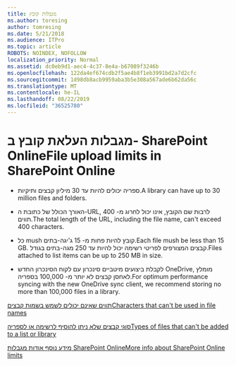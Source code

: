 ```yaml
---
title: מגבלות קובץ
ms.author: toresing
author: tomresing
ms.date: 5/21/2018
ms.audience: ITPro
ms.topic: article
ROBOTS: NOINDEX, NOFOLLOW
localization_priority: Normal
ms.assetid: dc0eb9d1-aec4-4c37-8e4a-b67089f3246b
ms.openlocfilehash: 122da4ef674cdb2f5ae4b8f1eb3991bd2a7d2cfc
ms.sourcegitcommit: 1d98db8acb9959aba3b5e308a567ade6b62da56c
ms.translationtype: MT
ms.contentlocale: he-IL
ms.lasthandoff: 08/22/2019
ms.locfileid: "36525780"
---
```

# <a name="file-upload-limits-in-sharepoint-online"></a><span data-ttu-id="80488-102">מגבלות העלאת קובץ ב- SharePoint Online</span><span class="sxs-lookup"><span data-stu-id="80488-102">File upload limits in SharePoint Online</span></span>

- <span data-ttu-id="80488-103">ספריה יכולים להיות עד 30 מיליון קבצים ותיקיות.</span><span class="sxs-lookup"><span data-stu-id="80488-103">A library can have up to 30 million files and folders.</span></span>
    
- <span data-ttu-id="80488-104">האורך הכולל של כתובת ה-URL, לרבות שם הקובץ, אינו יכול לחרוג מ- 400 תווים.</span><span class="sxs-lookup"><span data-stu-id="80488-104">The total length of the URL, including the file name, can't exceed 400 characters.</span></span>
    
- <span data-ttu-id="80488-105">כל mush קובץ להיות פחות מ- 15 ג'יגה-בתים.</span><span class="sxs-lookup"><span data-stu-id="80488-105">Each file mush be less than 15 GB.</span></span> <span data-ttu-id="80488-106">קבצים המצורפים לפריטי רשימה יכול להיות עד 250 מגה-בתים בגודל.</span><span class="sxs-lookup"><span data-stu-id="80488-106">Files attached to list items can be up to 250 MB in size.</span></span>
    
- <span data-ttu-id="80488-107">לקבלת ביצועים מיטביים סינכרון עם לקוח הסינכרון החדש OneDrive, מומלץ לאחסן קבצים לא יותר מ- 100,000 בספריה.</span><span class="sxs-lookup"><span data-stu-id="80488-107">For optimum performance syncing with the new OneDrive sync client, we recommend storing no more than 100,000 files in a library.</span></span> 
    
[<span data-ttu-id="80488-108">תווים שאינם יכולים לשמש בשמות קבצים</span><span class="sxs-lookup"><span data-stu-id="80488-108">Characters that can't be used in file names</span></span>](https://go.microsoft.com/fwlink/?linkid=866430)
  
[<span data-ttu-id="80488-109">סוגי קבצים שלא ניתן להוסיף לרשימה או לספריה</span><span class="sxs-lookup"><span data-stu-id="80488-109">Types of files that can't be added to a list or library</span></span>](https://go.microsoft.com/fwlink/?linkid=273757)
  
[<span data-ttu-id="80488-110">מידע נוסף אודות מגבלות SharePoint Online</span><span class="sxs-lookup"><span data-stu-id="80488-110">More info about SharePoint Online limits</span></span>](https://go.microsoft.com/fwlink/?linkid=271273)
  

